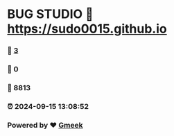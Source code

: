 # BUG STUDIO :link: https://sudo0015.github.io 
### :page_facing_up: [3](https://sudo0015.github.io/tag.html) 
### :speech_balloon: 0 
### :hibiscus: 8813 
### :alarm_clock: 2024-09-15 13:08:52 
### Powered by :heart: [Gmeek](https://github.com/Meekdai/Gmeek)
